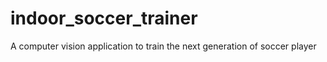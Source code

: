 # indoor_soccer_trainer
A computer vision application to train the next generation of soccer player

